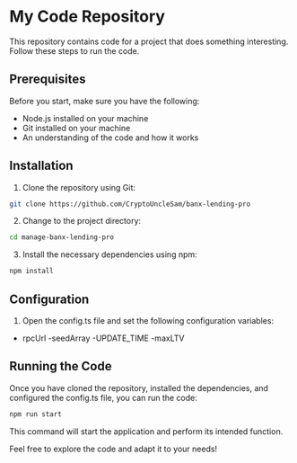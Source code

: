 # My Code Repository

This repository contains code for a project that does something interesting. Follow these steps to run the code.

## Prerequisites

Before you start, make sure you have the following:

- Node.js installed on your machine
- Git installed on your machine
- An understanding of the code and how it works

## Installation

1. Clone the repository using Git:

```bash
git clone https://github.com/CryptoUncleSam/banx-lending-pro
```

2. Change to the project directory:

```bash
cd manage-banx-lending-pro
```

3. Install the necessary dependencies using npm:

```bash
npm install
```

## Configuration

1. Open the config.ts file and set the following configuration variables:
- rpcUrl
-seedArray
-UPDATE_TIME
-maxLTV

## Running the Code

Once you have cloned the repository, installed the dependencies, and configured the config.ts file, you can run the code:
```bash
npm run start
```

This command will start the application and perform its intended function.

Feel free to explore the code and adapt it to your needs!



